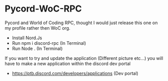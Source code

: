 # Pycord-WoC-RPC
Pycord and World of Coding RPC, thought I would just release this one on my profile rather then WoC org.

* Install Nord.Js
* Run npm i discord-rpc (In Terminal)
* Run Node . (In Terminal)

If you want to try and update the application (Different picture etc...) you will have to make a new application within the discord dev portal
* https://ptb.discord.com/developers/applications (Dev portal)
